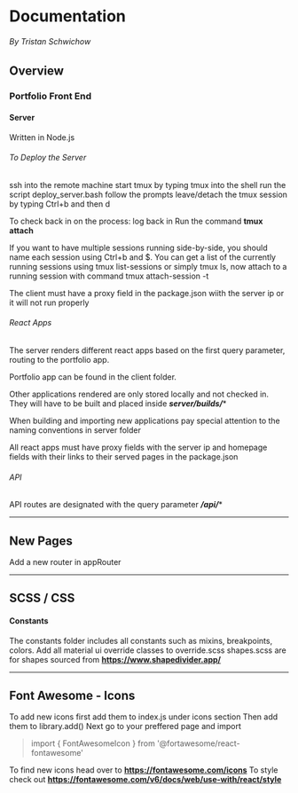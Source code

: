 
# Documentation

###### By Tristan Schwichow

## Overview

### Portfolio Front End

#### Server 
Written in Node.js 

###### To Deploy the Server

ssh into the remote machine
start tmux by typing tmux into the shell
run the script deploy_server.bash
follow the prompts
leave/detach the tmux session by typing Ctrl+b and then d

To check back in on the process:
log back in 
Run the command **tmux attach**

If you want to have multiple sessions running side-by-side, you should name each session using Ctrl+b and $. You can get a list of the currently running sessions using tmux list-sessions or simply tmux ls, now attach to a running session with command tmux attach-session -t <session-name>

The client must have a proxy field in the package.json wiith the server ip or it will not run properly
###### React Apps
The server renders different react apps based on the first query parameter, routing to the portfolio app. 

Portfolio app can be found in the client folder.

Other applications rendered are only stored locally and not checked in. They will have to be built and placed inside ***server/builds/****

When building and importing new applications pay special attention to the naming conventions in server folder

All react apps must have proxy fields with the server ip and homepage fields with their links to their served pages in the package.json

###### API

API routes are designated with the query parameter ***/api/****


----
## New Pages
Add a new router in appRouter

----

## SCSS / CSS

#### Constants
The constants folder includes all constants such as mixins, breakpoints, colors. 
Add all material ui override classes to override.scss
shapes.scss are for shapes sourced from **https://www.shapedivider.app/**

----

## Font Awesome - Icons   
To add new icons first add them to index.js under icons section
Then add them to library.add()
Next go to your preffered page and import
> import { FontAwesomeIcon } from '@fortawesome/react-fontawesome' 

To find new icons head over to **https://fontawesome.com/icons**
To style check out **https://fontawesome.com/v6/docs/web/use-with/react/style**





